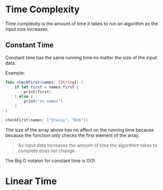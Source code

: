 # Time Complexity 

Time complexity is the amount of time it takes to run an algorithm as the input size increases. 

## Constant Time

Constant time has the same running time no matter the size of the input data. 

Example:

```swift
func checkFirst(names: [String]) {
    if let first = names.first {
        print(first)
    } else {
        print("no names")
    }
}

checkFirst(names: ["Stacey", "Bob"])
```

The size of the array above has no affect on the running time because because the function only checks the first element of the array.

> As input data increases the amount of time the algorithim takes to complete does not change. 

The Big O notaion for constant time is O(1)


# Linear Time






